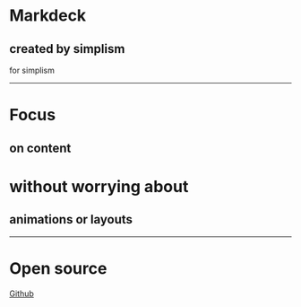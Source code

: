 # Markdeck

## created by simplism
 
for simplism

---

# Focus

## on content

# without worrying about

## animations or layouts

---

# Open source

[Github](https://github.com/amazingandyyy/markdeck)
